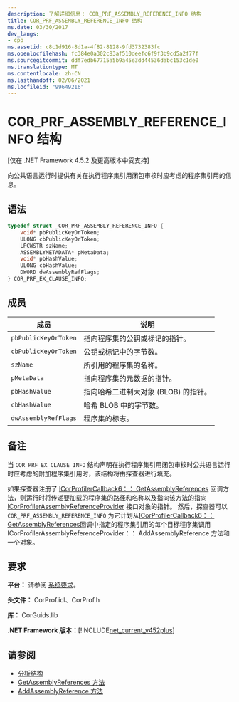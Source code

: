 ```yaml
---
description: 了解详细信息： COR_PRF_ASSEMBLY_REFERENCE_INFO 结构
title: COR_PRF_ASSEMBLY_REFERENCE_INFO 结构
ms.date: 03/30/2017
dev_langs:
- cpp
ms.assetid: c8c1d916-8d1a-4f82-8128-9fd3732383fc
ms.openlocfilehash: fc384e0a302c83af510deefc6f9f3b9cd5a2f77f
ms.sourcegitcommit: ddf7edb67715a5b9a45e3dd44536dabc153c1de0
ms.translationtype: MT
ms.contentlocale: zh-CN
ms.lasthandoff: 02/06/2021
ms.locfileid: "99649216"
---
```

# <a name="cor_prf_assembly_reference_info-structure"></a>COR_PRF_ASSEMBLY_REFERENCE_INFO 结构

[仅在 .NET Framework 4.5.2 及更高版本中受支持]  
  
 向公共语言运行时提供有关在执行程序集引用闭包审核时应考虑的程序集引用的信息。  
  
## <a name="syntax"></a>语法  
  
```cpp  
typedef struct _COR_PRF_ASSEMBLY_REFERENCE_INFO {  
    void* pbPublicKeyOrToken;  
    ULONG cbPublicKeyOrToken;  
    LPCWSTR szName;  
    ASSEMBLYMETADATA* pMetaData;  
    void* pbHashValue;  
    ULONG cbHashValue;  
    DWORD dwAssemblyRefFlags;  
} COR_PRF_EX_CLAUSE_INFO;  
```  
  
## <a name="members"></a>成员  
  
|成员|说明|  
|------------|-----------------|  
|`pbPublicKeyOrToken`|指向程序集的公钥或标记的指针。|  
|`cbPublicKeyOrToken`|公钥或标记中的字节数。|  
|`szName`|所引用的程序集的名称。|  
|`pMetaData`|指向程序集的元数据的指针。|  
|`pbHashValue`|指向哈希二进制大对象 (BLOB) 的指针。|  
|`cbHashValue`|哈希 BLOB 中的字节数。|  
|`dwAssemblyRefFlags`|程序集的标志。|  
  
## <a name="remarks"></a>备注  

 当 `COR_PRF_EX_CLAUSE_INFO` 结构声明在执行程序集引用闭包审核时公共语言运行时应考虑的附加程序集引用时，该结构将由探查器进行填充。  
  
 如果探查器注册了 [ICorProfilerCallback6：： GetAssemblyReferences](icorprofilercallback6-getassemblyreferences-method.md) 回调方法，则运行时将传递要加载的程序集的路径和名称以及指向该方法的指向 [ICorProfilerAssemblyReferenceProvider](icorprofilerassemblyreferenceprovider-interface.md) 接口对象的指针。 然后，探查器可以[](icorprofilerassemblyreferenceprovider-addassemblyreference-method.md) `COR_PRF_ASSEMBLY_REFERENCE_INFO` 为它计划从[ICorProfilerCallback6：： GetAssemblyReferences](icorprofilercallback6-getassemblyreferences-method.md)回调中指定的程序集引用的每个目标程序集调用 ICorProfilerAssemblyReferenceProvider：： AddAssemblyReference 方法和一个对象。  
  
## <a name="requirements"></a>要求  

 **平台：** 请参阅 [系统要求](../../get-started/system-requirements.md)。  
  
 **头文件：** CorProf.idl、CorProf.h  
  
 **库：** CorGuids.lib  
  
 **.NET Framework 版本：**[!INCLUDE[net_current_v452plus](../../../../includes/net-current-v452plus-md.md)]  
  
## <a name="see-also"></a>请参阅

- [分析结构](profiling-structures.md)
- [GetAssemblyReferences 方法](icorprofilercallback6-getassemblyreferences-method.md)
- [AddAssemblyReference 方法](icorprofilerassemblyreferenceprovider-addassemblyreference-method.md)
